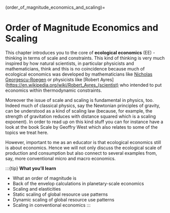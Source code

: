 (order_of_magnitude_economics_and_scaling)=
# Order of Magnitude Economics and Scaling

This chapter introduces you to the core of **ecological economics** (EE) - thinking in terms of scale and constraints.
This kind of thinking is very much inspired by how natural scientists, in particular physicists and mathematicians, think and this is no coincidence because much of ecological economics was developed by mathematicians like [Nicholas Georgescu-Roegen](https://en.wikipedia.org/wiki/Nicholas_Georgescu-Roegen#Controversies) or physicists like [Robert Ayres](https://en.wikipedia.org/wiki/Robert_Ayres_(scientist) who intended to put economics within thermodynamic constraints. 

Moreover the issue of scale and scaling is fundamental in physics, too. Indeed much of classical physics, say the Newtonian principles of gravity, can be understood as a kind of scaling law (because, for example, the strength of gravitation reduces with distance squared which is a scaling exponent). In order to read up on this kind stuff you can for instance have a look at the book Scale by Geoffry West which also relates to some of the topics we treat here.

However, important to me as an educator is that ecological economics still is about economics. Hence we will not only discuss the ecological scale of production and consumption but also connect to several examples from, say, more conventional micro and macro economics. 

:::{tip}
**What you’ll learn**
- What an order of magnitude is
- Back of the envelop calculations in planetary-scale economics
- Scaling and elasticities
- Static scaling of global resource use patterns
- Dynamic scaling of global resource use patterns
- Scaling in conventional economics
:::
